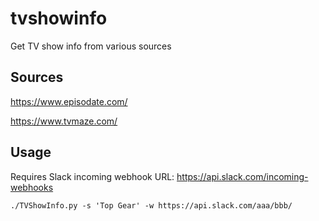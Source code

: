 # tvshowinfo
Get TV show info from various sources

## Sources

https://www.episodate.com/

https://www.tvmaze.com/


## Usage

Requires Slack incoming webhook URL: https://api.slack.com/incoming-webhooks


`./TVShowInfo.py -s 'Top Gear' -w https://api.slack.com/aaa/bbb/`


